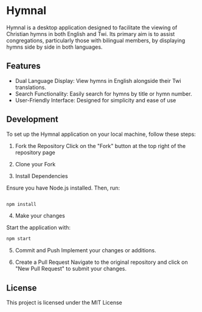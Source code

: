 # Hymnal

Hymnal is a desktop application designed to facilitate the viewing of Christian hymns in both English and Twi. Its primary aim is to assist congregations, particularly those with bilingual members, by displaying hymns side by side in both languages.

## Features
- Dual Language Display: View hymns in English alongside their Twi translations.
- Search Functionality: Easily search for hymns by title or hymn number.
- User-Friendly Interface: Designed for simplicity and ease of use 

## Development 

To set up the Hymnal application on your local machine, follow these steps:

1. Fork the Repository
Click on the "Fork" button at the top right of the repository page


2. Clone your Fork 

3. Install Dependencies

Ensure you have Node.js installed. Then, run:
```bash

npm install
```

4. Make your changes 

Start the application with:
```bash
npm start
```
5. Commit and Push 
Implement your changes or additions.

6. Create a Pull Request 
Navigate to the original repository and click on "New Pull Request" to submit your changes.

## License
This project is licensed under the MIT License
